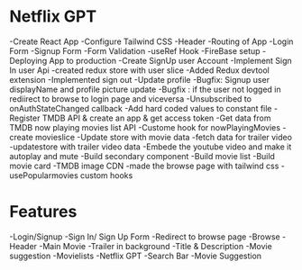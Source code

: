 # Netflix GPT

 -Create React App
 -Configure Tailwind CSS
 -Header
 -Routing of App
 -Login Form
 -Signup Form
 -Form Validation
 -useRef Hook
 -FireBase setup
 -Deploying App to production
 -Create SignUp user Account
 -Implement Sign In user Api
 -created redux store with user slice
 -Added Redux devtool extension
 -Implemented sign out
 -Update profile
 -Bugfix: Signup user displayName and profile picture update
 -Bugfix : if the user not logged in rediirect to browse to login page and viceversa
 -Unsubscribed to onAuthStateChanged callback
 -Add hard coded values to constant file
 -Register TMDB API & create an app & get access token 
 -Get data from TMDB now playing movies list API
 -Custome hook for nowPlayingMovies
 -create movieslice
 -Update store with movie data
 -fetch data for trailer video
 -updatestore with trailer video data
 -Embede the youtube video and make it autoplay and mute
 -Build secondary component
 -Build movie list
 -Build movie card
 -TMDB image CDN
 -made the browse page with tailwind css
 -usePopularmovies custom hooks
 


# Features
 -Login/Signup
     -Sign In/ Sign Up Form
     -Redirect to browse page
 -Browse
    -Header
    -Main Movie
       -Trailer in background
       -Title &  Description
       -Movie suggestion
       -Movielists 
-Netflix GPT
  -Search Bar
  -Movie Suggestion       
  